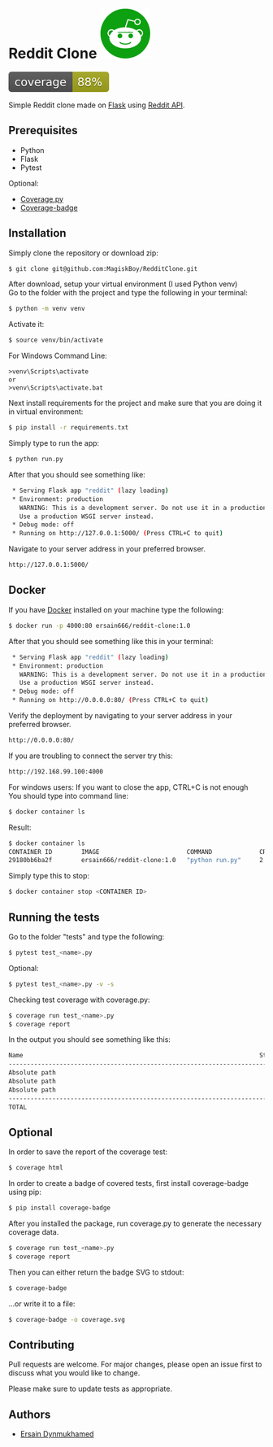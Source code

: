 # Reddit Clone ![Alt text](/reddit/static/img/reddit.png)
![Alt text](/test/coverage.svg)


Simple Reddit clone made on [Flask](http://flask.pocoo.org/) using [Reddit API](https://www.reddit.com/dev/api/).

## Prerequisites
* Python
* Flask
* Pytest

Optional:
* [Coverage.py](https://coverage.readthedocs.io/en/v4.5.x/)
* [Coverage-badge](https://pypi.org/project/coverage-badge/)

## Installation

Simply clone the repository or download zip: 
```sh
$ git clone git@github.com:MagiskBoy/RedditClone.git
```
After download, setup your virtual environment (I used Python venv)
<br>
Go to the folder with the project and type the following in your terminal:
```sh
$ python -m venv venv
```

Activate it:
```sh
$ source venv/bin/activate
```
For Windows Command Line:
```
>venv\Scripts\activate
or
>venv\Scripts\activate.bat
```

Next install requirements for the project and make sure that you are doing it in virtual environment:
```sh
$ pip install -r requirements.txt
```
Simply type to run the app:
```sh
$ python run.py
```
After that you should see something like:
```sh
 * Serving Flask app "reddit" (lazy loading)
 * Environment: production
   WARNING: This is a development server. Do not use it in a production deployment.
   Use a production WSGI server instead.
 * Debug mode: off
 * Running on http://127.0.0.1:5000/ (Press CTRL+C to quit)
```
Navigate to your server address in your preferred browser.
```sh
http://127.0.0.1:5000/
```


##  Docker
If you have [Docker](https://www.docker.com/) installed on your machine type the following:
```sh
$ docker run -p 4000:80 ersain666/reddit-clone:1.0
```

After that you should see something like this in your terminal:
```sh
 * Serving Flask app "reddit" (lazy loading)
 * Environment: production
   WARNING: This is a development server. Do not use it in a production deployment.
   Use a production WSGI server instead.
 * Debug mode: off
 * Running on http://0.0.0.0:80/ (Press CTRL+C to quit)
```
Verify the deployment by navigating to your server address in your preferred browser.
```sh
http://0.0.0.0:80/
```


If you are troubling to connect the server try this:
```sh
http://192.168.99.100:4000
```


For windows users:
If you want to close the app, CTRL+C is not enough
<br>
You should type into command line:
```sh
$ docker container ls 
```
Result:
```sh
$ docker container ls
CONTAINER ID        IMAGE                        COMMAND             CREATED             STATUS              PORTS                  NAMES
29180bb6ba2f        ersain666/reddit-clone:1.0   "python run.py"     2 minutes ago       Up About a minute   0.0.0.0:4000->80/tcp   nostalgic_goodall
```
Simply type this to stop:
```sh
$ docker container stop <CONTAINER ID>
```

## Running the tests
Go to the folder "tests" and type the following:
```sh
$ pytest test_<name>.py
```
Optional:
```sh
$ pytest test_<name>.py -v -s
```

Checking test coverage with coverage.py:
```sh
$ coverage run test_<name>.py
$ coverage report
```
In the output you should see something like this:
```sh
Name                                                                 Stmts   Miss  Cover
----------------------------------------------------------------------------------------
Absolute path                                                           11      0   100%
Absolute path                                                           16      0   100%
Absolute path                                                            8      0   100%
----------------------------------------------------------------------------------------
TOTAL                                                                   35      0   100%
```
## Optional
In order to save the report of the coverage test:
```sh
$ coverage html
```

In order to create a badge of covered tests, first install coverage-badge using pip:
```sh
$ pip install coverage-badge
```
After you installed the package, run coverage.py to generate the necessary coverage data.
```sh
$ coverage run test_<name>.py
$ coverage report
```
Then you can either return the badge SVG to stdout:
```sh
$ coverage-badge
```
…or write it to a file:
```sh
$ coverage-badge -o coverage.svg
```

## Contributing
Pull requests are welcome. For major changes, please open an issue first to discuss what you would like to change.

Please make sure to update tests as appropriate.

## Authors
* [Ersain Dynmukhamed](https://github.com/MagiskBoy)
